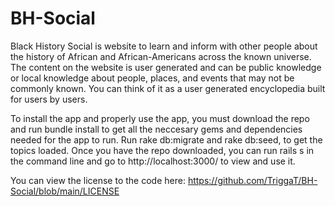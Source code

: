 # BH-Social
Black History Social is website to learn and inform with other people about the history of African and African-Americans across the known universe. The content on the website is user generated and can be public knowledge or local knowledge about people, places, and events that may not be commonly known. You can think of it as a user generated encyclopedia built for users by users.

To install the app and properly use the app, you must download the repo and run bundle install to get all the neccesary gems and dependencies needed for the app to run. Run rake db:migrate and rake db:seed, to get the topics loaded. Once you have the repo downloaded, you can run rails s in the command line and go to http://localhost:3000/ to view and use it.

You can view the license to the code here: https://github.com/TriggaT/BH-Social/blob/main/LICENSE